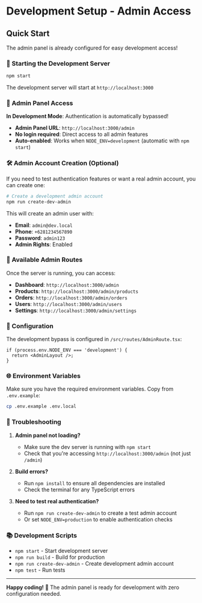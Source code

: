 # Development Setup - Admin Access

## Quick Start

The admin panel is already configured for easy development access!

### 🚀 Starting the Development Server

```bash
npm start
```

The development server will start at `http://localhost:3000`

### 🔑 Admin Panel Access

**In Development Mode**: Authentication is automatically bypassed! 

- **Admin Panel URL**: `http://localhost:3000/admin`
- **No login required**: Direct access to all admin features
- **Auto-enabled**: Works when `NODE_ENV=development` (automatic with `npm start`)

### 🛠 Admin Account Creation (Optional)

If you need to test authentication features or want a real admin account, you can create one:

```bash
# Create a development admin account
npm run create-dev-admin
```

This will create an admin user with:
- **Email**: `admin@dev.local`
- **Phone**: `+6281234567890`
- **Password**: `admin123`
- **Admin Rights**: Enabled

### 📁 Available Admin Routes

Once the server is running, you can access:

- **Dashboard**: `http://localhost:3000/admin`
- **Products**: `http://localhost:3000/admin/products`
- **Orders**: `http://localhost:3000/admin/orders`
- **Users**: `http://localhost:3000/admin/users`
- **Settings**: `http://localhost:3000/admin/settings`

### 🔧 Configuration

The development bypass is configured in `/src/routes/AdminRoute.tsx`:

```tsx
if (process.env.NODE_ENV === 'development') {
  return <AdminLayout />;
}
```

### 🌐 Environment Variables

Make sure you have the required environment variables. Copy from `.env.example`:

```bash
cp .env.example .env.local
```

### 🐛 Troubleshooting

1. **Admin panel not loading?**
   - Make sure the dev server is running with `npm start`
   - Check that you're accessing `http://localhost:3000/admin` (not just `/admin`)

2. **Build errors?**
   - Run `npm install` to ensure all dependencies are installed
   - Check the terminal for any TypeScript errors

3. **Need to test real authentication?**
   - Run `npm run create-dev-admin` to create a test admin account
   - Or set `NODE_ENV=production` to enable authentication checks

### 📚 Development Scripts

- `npm start` - Start development server
- `npm run build` - Build for production
- `npm run create-dev-admin` - Create development admin account
- `npm test` - Run tests

---

**Happy coding!** 🎉 The admin panel is ready for development with zero configuration needed.
